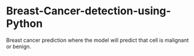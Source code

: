 # Breast-Cancer-detection-using-Python

Breast cancer prediction where the model will predict that cell is malignant or benign.
